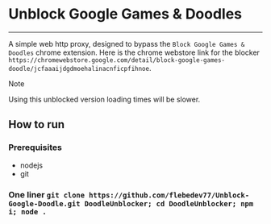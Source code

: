 # Unblock Google Games & Doodles
---
A simple web http proxy, designed to bypass the `Block Google Games & Doodles` chrome extension. Here is the chrome webstore link for the blocker `https://chromewebstore.google.com/detail/block-google-games-doodle/jcfaaaijdgdmoehalinacnficpfihnoe`.

> [!NOTE]
Using this unblocked version loading times will be slower.

## How to run
### Prerequisites
 - nodejs
 - git


### One liner `git clone https://github.com/flebedev77/Unblock-Google-Doodle.git DoodleUnblocker; cd DoodleUnblocker; npm i; node .`